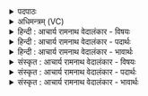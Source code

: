 <details><summary>पदपाठः</summary>

पावमानीः꣣। स्व꣣स्त्य꣡य꣢नीः। स्व꣣स्ति। अ꣡य꣢꣯नीः। ता꣡भिः꣢꣯। ग꣣च्छति। नान्दन꣢म्। पु꣡ण्या꣢꣯न्। च꣣। भक्षा꣢न्। भ꣣क्षयति। अमृतत्व꣢म्। अ꣣। मृतत्व꣢म्। च꣣। गच्छति। १३०३।
</details>

<details><summary>अधिमन्त्रम् (VC)</summary>

- पवमानाध्येता
- पवित्र आङ्गिरसो वा वसिष्ठो वा उभौ वा
- अनुष्टुप्
- गान्धारः
</details>

<details><summary>हिन्दी : आचार्य रामनाथ वेदालंकार - विषयः</summary>

आगे वेदाध्ययन का फल वर्णित करते हैं।
</details>

<details><summary>हिन्दी : आचार्य रामनाथ वेदालंकार - पदार्थः</summary>

पदार्थान्वयभाषाः -  (पावमानीः) पवमान देवतावाली ऋचाएँ (स्वस्त्ययनीः) कल्याण करनेवाली हैं। (ताभिः) उन ऋचाओं से वेदों का अध्ययन करनेवाला (नान्दनम्) आनन्द के धाम मोक्ष को (गच्छति) पा लेता है, (पुण्यान् च) और पुण्यों से प्राप्त (भक्षान्) भोगों को (भक्षयति) भोगता है, (अमृतत्वं च) और अमृतस्वरूप को (गच्छति) प्राप्त कर लेता है। मोक्षधाम का वर्णन वेद में इस प्रकार से किया गया है—‘जहाँ आनन्द हैं, मोद हैं, तृप्तियाँ हैं, प्रमोद हैं, जहाँ मनोरथ करनेवाले के मनोरथ पूर्ण होते हैं, उस मोक्षधाम में ले जाकर मुझे अमर कर दो। हे इन्दु ! हे रसागार सोम परमात्मन् ! मुझ आत्मा के लिए तुम आनन्द को चुआओ’ (ऋ० ९।११३।११) ॥६॥
</details>

<details><summary>हिन्दी : आचार्य रामनाथ वेदालंकार - भावार्थः</summary>

भावार्थभाषाः -  पावमानी ऋचाओं के अर्थज्ञानपूर्वक गान से और तदनुकूल आचरण करने से अभ्युदय और निःश्रेयस की प्राप्ति होती है ॥६॥ इस खण्ड में पावमानी ऋचाओं के अध्ययन का फल अमृतत्व आदि वर्णित होने से और पूर्व खण्ड में परमात्मा-जीवात्मा का विषय वर्णित होने से इस खण्ड की पूर्व खण्ड के साथ सङ्गति जाननी चाहिए ॥ दशम अध्याय में सप्तम खण्ड समाप्त ॥
</details>

<details><summary>संस्कृत : आचार्य रामनाथ वेदालंकार - विषयः</summary>

अथ वेदाध्यायनस्य फलं वर्णयति।
</details>

<details><summary>संस्कृत : आचार्य रामनाथ वेदालंकार - पदार्थः</summary>

पदार्थान्वयभाषाः -  (पावमानीः) पवमानदेवताका ऋचः (स्वस्त्ययनीः) कल्याणकारिण्यः सन्ति, (ताभिः) ऋग्भिः वेदाध्येता (नान्दनम्) आनन्दधाम मोक्षम्। [नन्दयतीति नन्दनः, स एव नान्दनः स्वार्थिकस्तद्धितप्रत्ययः।] (गच्छति) प्राप्नोति, (पुण्यान् च) पुण्यप्राप्तान् च (भक्षान्) भोगान् (भक्षयति) भुङ्क्ते, (अमृतत्वं च) अमृतस्वरूपं च (गच्छति) विन्दति ॥ मोक्षधाम चैवं वर्णयति श्रुतिः—यत्रा॑न॒न्दाश्च॒ मोदा॑श्च॒ मुदः॑ प्र॒मुद॒ आस॑ते। काम॑स्य॒ यत्रा॒प्ताः कामा॒स्तत्र माम॒मृतं॑ कृ॒धीन्द्रा॑येन्दो परि॑ स्रव ॥ ऋ० ९।११३।११ इति ॥६॥
</details>

<details><summary>संस्कृत : आचार्य रामनाथ वेदालंकार - भावार्थः</summary>

भावार्थभाषाः -  पावमानीनामृचामर्थज्ञानपुरःसरं गानेन तदनुकूलाचरणेन चाभ्युदयनिःश्रेयसयोः प्राप्तिर्जायते ॥६॥ अस्मिन् खण्डे पावमानीनामृचामध्ययनफलस्यामृतत्वादेर्वर्णनात् पूर्वस्मिन् खण्डे च परमात्मजीवात्मविषयवर्णनादेतत्खण्डस्य पूर्वखण्डेन संगतिरस्तीति वेद्यम् ॥
</details>